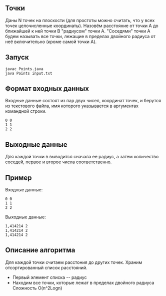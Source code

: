 ## Точки
Даны N точек на плоскости (для простоты можно считать, что у всех точек целочисленные координаты). Назовём расстояние от точки A до ближайшей к ней точки B "радиусом" точки A. "Соседями" точки A будем называть все точки, лежащие в пределах двойного радиуса от неё включительно (кроме самой точки A).
## Запуск
```
javac Points.java
java Points input.txt
```
## Формат входных данных
Входные данные состоят из пар двух чисел, координат точек, и берутся из текстового файла, имя которого указывается в аргументах командной строки.
```
0 0
1 1
2 2
```
## Выходные данные
Для каждой точки в выводится сначала ее радиус, а затем количество соседей, первое и второе числа соответственно.

## Пример
Входные данные:
```
0 0
1 1
2 2
```
Выходные данные:
```
1,414214 2
1,414214 2
1,414214 2
```
## Описание алгоритма
Для каждой точки считаем расстония до других точек. Храним отсортированный список расстояний.
* Первый элемент списка -- радиус
* Находим все точки, которые лежат в пределах двойного радиуса
Сложность O(n^2Logn)

